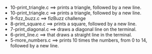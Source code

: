 - 10-print_triangle.c ==>	prints a triangle, followed by a new line.
- 10-print_triangle.c ==>	prints a triangle, followed by a new line.
- 9-fizz_buzz.c ==>	fizBuzz challenge
- 8-print_square.c ==>	prints a square, followed by a new line.
- 7-print_diagonal.c ==>	draws a diagonal line on the terminal.
- 6-print_line.c ==>	that draws a straight line in the terminal.
- 5-more_numbers.c ==>	prints 10 times the numbers, from 0 to 14, followed by a new line.
